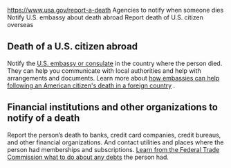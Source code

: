 

https://www.usa.gov/report-a-death
Agencies to notify when someone dies
Notify U.S. embassy about death abroad
Report death of U.S. citizen overseas

Death of a U.S. citizen abroad
------------------------------

Notify the
[U.S. embassy or consulate](https://www.usembassy.gov/)
in the country where the person died. They can help you communicate with local authorities and help with arrangements and documents. Learn more about
[how embassies can help following an American citizen's death in a foreign country](https://travel.state.gov/content/travel/en/international-travel/while-abroad/death-abroad1.html)
.

Financial institutions and other organizations to notify of a death
-------------------------------------------------------------------

Report the person’s death to banks, credit card companies, credit bureaus, and other financial organizations. And contact utilities and places where the person had memberships and subscriptions.
[Learn from the Federal Trade Commission what to do about any debts](https://consumer.ftc.gov/articles/debts-deceased-relatives)
the person had.
